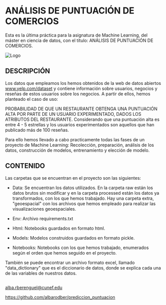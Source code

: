 # ANÁLISIS DE PUNTUACIÓN DE COMERCIOS

Esta es la última práctica para la asignatura de Machine Learning, del máster en ciencia de datos, con el título: ANÁLISIS DE PUNTUACIÓN DE COMERCIOS.

![Logo](https://blog.yelp.com/wp-content/uploads/2021/08/Slide-16_9-6-1200x630.png)

## DESCRIPCIÓN

Los datos que empleamos los hemos obtenidos de la web de datos abiertos www.yelp.com/dataset y contiene información sobre usuarios, negocios y reseñas de estos usuarios sobre los negocios. A partir de ellos, hemos planteado el caso de uso:

PROBABILIDAD DE QUE UN RESTAURANTE OBTENGA UNA PUNTUACIÓN ALTA POR PARTE DE UN USUARIO EXPERIMENTADO, DADOS LOS ATRIBUTOS DEL RESTAURANTE. Considerando que una puntuación alta es entre 4 - 5 estrellas y los usuarios experimentados son aquellos que han publicado más de 100 reseñas.

Para ello hemos llevado a cabo practicamente todas las fases de un proyecto de Machine Learning: Recolección, preparación, análisis de los datos, construcción de modelos, entrenamiento y elección de modelo.

## CONTENIDO

Las carpetas que se encuentran en el proyecto son las siguientes:

- Data: Se encuentran los datos utilizados. En la carpeta raw están los datos brutos sin modificar y en la carpeta processed están los datos ya transformados, con los que hemos trabajado. Hay una carpeta extra, "geoespacial" con los archivos que hemos empleado para realizar las visualizaciones geoespaciales.

- Env: Archivo requirements.txt

- Html: Notebooks guardados en formato html.

- Models: Modelos construidos guardados en formato pickle.

- Notebooks: Notebooks con los que hemos trabajado, enumerados según el orden que hemos seguido en el proyecto.

También se puede encontrar un archivo formato excel, llamado "data_dictionary" que es el diccionario de datos, donde se explica cada una de las variables de nuestros datos.

## 

alba.rberenguel@cunef.edu

https://github.com/albarodber/prediccion_puntuacion

